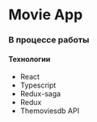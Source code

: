 # Movie App

### В процессе работы


#### Технологии
- React
- Typescript
- Redux-saga
- Redux
- Themoviesdb API
